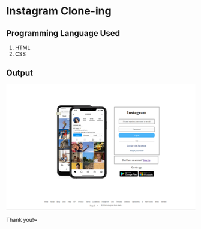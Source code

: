 # Instagram Clone-ing 

## Programming Language Used
1. HTML
2. CSS

## Output
![Output Code](outputig-clone.png)


Thank you!~
